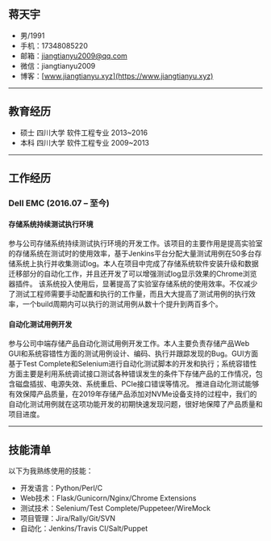 ## 蒋天宇

- 男/1991
- 手机：17348085220
- 邮箱：jiangtianyu2009@qq.com
- 微信：jiangtianyu2009
- 博客：[www.jiangtianyu.xyz](https://www.jiangtianyu.xyz)

----------

## 教育经历

- 硕士 四川大学 软件工程专业 2013~2016
- 本科 四川大学 软件工程专业 2009~2013

----------

## 工作经历

### Dell EMC (2016.07 – 至今)

#### 存储系统持续测试执行环境

参与公司存储系统持续测试执行环境的开发工作。该项目的主要作用是提高实验室的存储系统在测试时的使用效率，基于Jenkins平台分配大量测试用例在50多台存储系统上执行并收集测试log。本人在项目中完成了存储系统软件安装升级和数据迁移部分的自动化工作，并且还开发了可以增强测试log显示效果的Chrome浏览器插件。
该系统投入使用后，显著提高了实验室存储系统的使用效率。不仅减少了测试工程师需要手动配置和执行的工作量，而且大大提高了测试用例的执行效率，一个build周期内可以执行的测试用例从数十个提升到两百多个。

#### 自动化测试用例开发

参与公司中端存储产品自动化测试用例开发工作。本人主要负责存储产品Web GUI和系统容错性方面的测试用例设计、编码、执行并跟踪发现的Bug。GUI方面基于Test Complete和Selenium进行自动化测试脚本的开发和执行；系统容错性方面主要是利用系统调试接口测试各种错误发生的条件下存储产品的工作情况，包含磁盘插拔、电源失效、系统重启、PCIe接口错误等情况。
推进自动化测试能够有效保障产品质量，在2019年存储产品添加对NVMe设备支持的过程中，我们的自动化测试用例就在这项功能开发的初期快速发现问题，很好地保障了产品质量和项目进度。

----------

## 技能清单

以下为我熟练使用的技能：

- 开发语言：Python/Perl/C
- Web技术：Flask/Gunicorn/Nginx/Chrome Extensions
- 测试技术：Selenium/Test Complete/Puppeteer/WireMock
- 项目管理：Jira/Rally/Git/SVN
- 自动化：Jenkins/Travis CI/Salt/Puppet